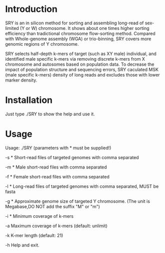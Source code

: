 # Introduction
SRY is an in silicon method for sorting and assembling long-read of sex-limited (Y or W) chromosome. It shows about one times higher
sorting efficiency than tradictional chromosome flow-sorting method. Compared with Whole-genome assembly (WGA) or trio-binning, SRY
covers more genomic regions  of Y chromosome.

SRY selects half-depth k-mers of target (such as XY male) individual, and identified male specific k-mers via removing discrete k-mers from X chromosome and autosomes based on population data. To decrease the impact of population structure and sequencing errors, SRY caculated MSK (male specific k-mers) density of long reads and excludes those with lower marker density.

# Installation
Just type ./SRY to show the help and use it.

# Usage

Usage: ./SRY (parameters with * must be supplied!)

-s <string>*    Short-read files of targeted genomes with comma separated
  
-m <string>*      Male short-read files with comma separated
  
-f <string>* Female short-read files with comma separated
  
-l <string>*       Long-read files of targeted genomes with comma separated, MUST be fasta
  
-g <number>*       Approximate genome size of targeted Y chromosome. (The unit is Megabase,DO NOT add the suffix "M" or "m")
  
-i <int>*          Minimum coverage of k-mers
  
-a <int>           Maximum coverage of k-mers (default: unlimit)
  
-k <int>           K-mer length (default: 21)
  
-h                 Help and exit.
